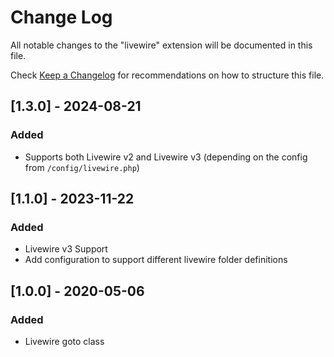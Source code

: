 # Change Log

All notable changes to the "livewire" extension will be documented in this file.

Check [Keep a Changelog](http://keepachangelog.com/) for recommendations on how to structure this file.

## [1.3.0] - 2024-08-21

### Added

- Supports both Livewire v2 and Livewire v3 (depending on the config from `/config/livewire.php`)

## [1.1.0] - 2023-11-22

### Added

- Livewire v3 Support
- Add configuration to support different livewire folder definitions

## [1.0.0] - 2020-05-06

### Added

- Livewire goto class
